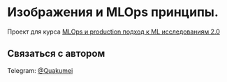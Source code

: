 # Изображения и MLOps принципы.

Проект для курса [MLOps и production подход к ML исследованиям 2.0](https://ods.ai/tracks/ml-in-production-spring-23)

## Связаться с автором

Telegram: [@Quakumei](https://t.me/Quakumei)